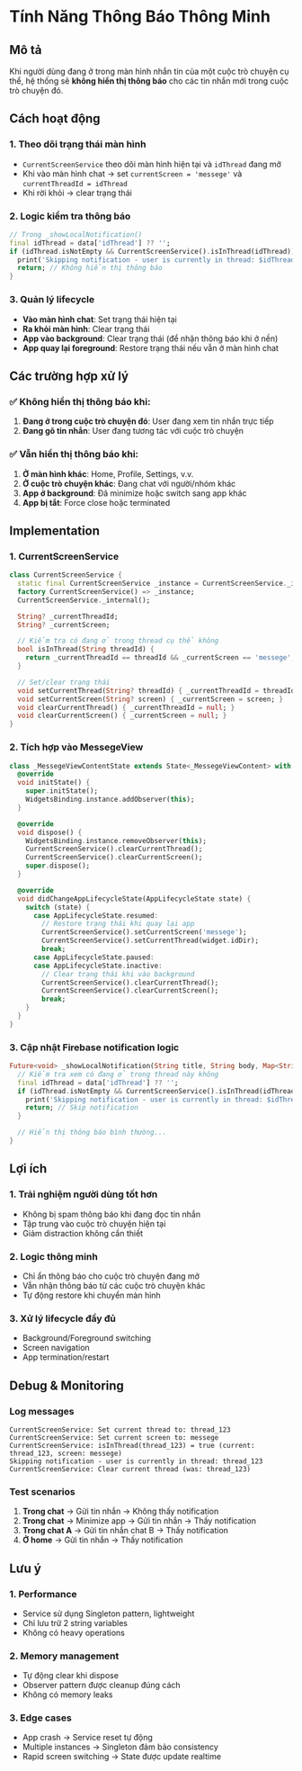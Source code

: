 # Tính Năng Thông Báo Thông Minh

## Mô tả
Khi người dùng đang ở trong màn hình nhắn tin của một cuộc trò chuyện cụ thể, hệ thống sẽ **không hiển thị thông báo** cho các tin nhắn mới trong cuộc trò chuyện đó.

## Cách hoạt động

### 1. Theo dõi trạng thái màn hình
- `CurrentScreenService` theo dõi màn hình hiện tại và `idThread` đang mở
- Khi vào màn hình chat → set `currentScreen = 'messege'` và `currentThreadId = idThread`
- Khi rời khỏi → clear trạng thái

### 2. Logic kiểm tra thông báo
```dart
// Trong _showLocalNotification()
final idThread = data['idThread'] ?? '';
if (idThread.isNotEmpty && CurrentScreenService().isInThread(idThread)) {
  print('Skipping notification - user is currently in thread: $idThread');
  return; // Không hiển thị thông báo
}
```

### 3. Quản lý lifecycle
- **Vào màn hình chat**: Set trạng thái hiện tại
- **Ra khỏi màn hình**: Clear trạng thái
- **App vào background**: Clear trạng thái (để nhận thông báo khi ở nền)
- **App quay lại foreground**: Restore trạng thái nếu vẫn ở màn hình chat

## Các trường hợp xử lý

### ✅ Không hiển thị thông báo khi:
1. **Đang ở trong cuộc trò chuyện đó**: User đang xem tin nhắn trực tiếp
2. **Đang gõ tin nhắn**: User đang tương tác với cuộc trò chuyện

### ✅ Vẫn hiển thị thông báo khi:
1. **Ở màn hình khác**: Home, Profile, Settings, v.v.
2. **Ở cuộc trò chuyện khác**: Đang chat với người/nhóm khác
3. **App ở background**: Đã minimize hoặc switch sang app khác
4. **App bị tắt**: Force close hoặc terminated

## Implementation

### 1. CurrentScreenService
```dart
class CurrentScreenService {
  static final CurrentScreenService _instance = CurrentScreenService._internal();
  factory CurrentScreenService() => _instance;
  CurrentScreenService._internal();

  String? _currentThreadId;
  String? _currentScreen;

  // Kiểm tra có đang ở trong thread cụ thể không
  bool isInThread(String threadId) {
    return _currentThreadId == threadId && _currentScreen == 'messege';
  }

  // Set/clear trạng thái
  void setCurrentThread(String? threadId) { _currentThreadId = threadId; }
  void setCurrentScreen(String? screen) { _currentScreen = screen; }
  void clearCurrentThread() { _currentThreadId = null; }
  void clearCurrentScreen() { _currentScreen = null; }
}
```

### 2. Tích hợp vào MessegeView
```dart
class _MessegeViewContentState extends State<_MessegeViewContent> with WidgetsBindingObserver {
  @override
  void initState() {
    super.initState();
    WidgetsBinding.instance.addObserver(this);
  }

  @override
  void dispose() {
    WidgetsBinding.instance.removeObserver(this);
    CurrentScreenService().clearCurrentThread();
    CurrentScreenService().clearCurrentScreen();
    super.dispose();
  }

  @override
  void didChangeAppLifecycleState(AppLifecycleState state) {
    switch (state) {
      case AppLifecycleState.resumed:
        // Restore trạng thái khi quay lại app
        CurrentScreenService().setCurrentScreen('messege');
        CurrentScreenService().setCurrentThread(widget.idDir);
        break;
      case AppLifecycleState.paused:
      case AppLifecycleState.inactive:
        // Clear trạng thái khi vào background
        CurrentScreenService().clearCurrentThread();
        CurrentScreenService().clearCurrentScreen();
        break;
    }
  }
}
```

### 3. Cập nhật Firebase notification logic
```dart
Future<void> _showLocalNotification(String title, String body, Map<String, dynamic> data) async {
  // Kiểm tra xem có đang ở trong thread này không
  final idThread = data['idThread'] ?? '';
  if (idThread.isNotEmpty && CurrentScreenService().isInThread(idThread)) {
    print('Skipping notification - user is currently in thread: $idThread');
    return; // Skip notification
  }

  // Hiển thị thông báo bình thường...
}
```

## Lợi ích

### 1. Trải nghiệm người dùng tốt hơn
- Không bị spam thông báo khi đang đọc tin nhắn
- Tập trung vào cuộc trò chuyện hiện tại
- Giảm distraction không cần thiết

### 2. Logic thông minh
- Chỉ ẩn thông báo cho cuộc trò chuyện đang mở
- Vẫn nhận thông báo từ các cuộc trò chuyện khác
- Tự động restore khi chuyển màn hình

### 3. Xử lý lifecycle đầy đủ
- Background/Foreground switching
- Screen navigation
- App termination/restart

## Debug & Monitoring

### Log messages
```
CurrentScreenService: Set current thread to: thread_123
CurrentScreenService: Set current screen to: messege
CurrentScreenService: isInThread(thread_123) = true (current: thread_123, screen: messege)
Skipping notification - user is currently in thread: thread_123
CurrentScreenService: Clear current thread (was: thread_123)
```

### Test scenarios
1. **Trong chat** → Gửi tin nhắn → Không thấy notification
2. **Trong chat** → Minimize app → Gửi tin nhắn → Thấy notification
3. **Trong chat A** → Gửi tin nhắn chat B → Thấy notification
4. **Ở home** → Gửi tin nhắn → Thấy notification

## Lưu ý

### 1. Performance
- Service sử dụng Singleton pattern, lightweight
- Chỉ lưu trữ 2 string variables
- Không có heavy operations

### 2. Memory management
- Tự động clear khi dispose
- Observer pattern được cleanup đúng cách
- Không có memory leaks

### 3. Edge cases
- App crash → Service reset tự động
- Multiple instances → Singleton đảm bảo consistency
- Rapid screen switching → State được update realtime
